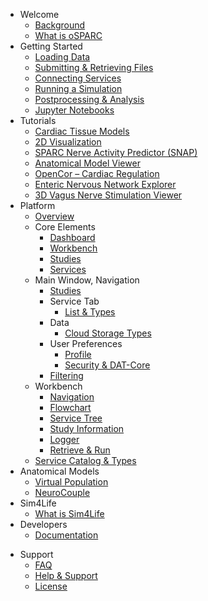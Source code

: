 <!-- _sidebar.md -->

* Welcome
  * [Background](/docs/welcome/background.md)
  * [What is oSPARC](/docs/welcome/what_is_osparc.md)
  <!-- * [ISAN - Good To Know](/docs/welcome/ISAN.md) DOES NOT APPLY -->
* Getting Started
  * [Loading Data](/docs/setting_up___running_a_study/loading_data/loading_data.md)
  * [Submitting & Retrieving Files](/docs/setting_up___running_a_study/loading_data/submitting___retrieving_files.md)
  * [Connecting Services](/docs/setting_up___running_a_study/connecting_services.md)
  * [Running a Simulation](/docs/setting_up___running_a_study/running_a_model/simulation.md)
  * [Postprocessing & Analysis](/docs/setting_up___running_a_study/postprocessing___analysis/postpro_viewer_types.md)
  * [Jupyter Notebooks](/docs/setting_up___running_a_study/jupyter_notebooks.md)
* Tutorials
  * [Cardiac Tissue Models](/docs/isan_studies___tutorials/uc_davies.md)
  * [2D Visualization](/docs/isan_studies___tutorials/2d_plot.md)
  * [SPARC Nerve Activity Predictor (SNAP)](/docs/isan_studies___tutorials/matt_ward.md)
  * [Anatomical Model Viewer](/docs/isan_studies___tutorials/anatomical_viewer.md)
  * [OpenCor – Cardiac Regulation](/docs/isan_studies___tutorials/opencor.md)
  * [Enteric Nervous Network Explorer](/docs/isan_studies___tutorials/bornstein_view.md)
  * [3D Vagus Nerve Stimulation Viewer](/docs/isan_studies___tutorials/3D_view.md)
* Platform
  * [Overview](/docs/platform_introduction/overview.md)
  * Core Elements
    * [Dashboard](/docs/platform_introduction/core_elements/dashboard.md)
    * [Workbench](/docs/platform_introduction/core_elements/workbench.md)
    * [Studies](/docs/platform_introduction/core_elements/studies.md)
    * [Services](/docs/platform_introduction/core_elements/services.md)
  * Main Window, Navigation
    <!-- * Studies -->
    * [Studies](/docs/platform_introduction/main_window_and_navigation/studies/my_studies.md)
      <!-- * [**Template Studies**](/docs/platform_introduction/main_window_and_navigation/studies/template_studies.md) -->
    * Service Tab
      <!-- * [Philosophy](/docs/platform_introduction/main_window_and_navigation/services/philosophy.md) -->
      * [List & Types](/docs/platform_introduction/main_window_and_navigation/services/types.md)
    * Data
      * [Cloud Storage Types](/docs/platform_introduction/main_window_and_navigation/data/cloud_storage_types/datcore.md)
        <!-- * [**SimCore S3**](/docs/platform_introduction/main_window_and_navigation/data/cloud_storage_types/simcore_s3.md)
        * [**DatCore**](/docs/platform_introduction/main_window_and_navigation/data/cloud_storage_types/datcore.md) -->
    * User Preferences
      * [Profile](/docs/platform_introduction/main_window_and_navigation/user_setup___preferences/profile.md)
      * [Security & DAT-Core](/docs/platform_introduction/main_window_and_navigation/user_setup___preferences/security_details.md)
    * [Filtering](/docs/platform_introduction/main_window_and_navigation/filtering.md)
  * Workbench
    * [Navigation](/docs/platform_introduction/workbench/navigation.md)
    * [Flowchart](/docs/platform_introduction/workbench/flowchart.md)
    * [Service Tree](/docs/platform_introduction/workbench/service_tree.md)
    * [Study Information](/docs/platform_introduction/workbench/study_information.md)
    * [Logger](/docs/platform_introduction/workbench/logger.md)
    * [Retrieve & Run](/docs/platform_introduction/workbench/refresh___retrieve.md)
  * [Service Catalog & Types](/docs/platform_introduction/service_catalog___types/service_types.md)
    <!-- * [Service Types](/docs/platform_introduction/service_catalog___types/service_types.md) -->
    <!-- * [Data](/docs/platform_introduction/service_catalog___types/data.md)
    * [**Modeling**](/docs/platform_introduction/service_catalog___types/modeling.md)
    * [Solver](/docs/platform_introduction/service_catalog___types/solver.md)
    * [Postpro](/docs/platform_introduction/service_catalog___types/postpro.md)
    * [Notebook](/docs/platform_introduction/service_catalog___types/notebook.md) -->
* Anatomical Models
  * [Virtual Population](/docs/anatomical_models/virtual_family.md)
  * [NeuroCouple](/docs/anatomical_models/neurocouple.md)
  <!-- * [Future: 3D EM-Neuro Stimulation Simulation](/docs/anatomical_models/future:_3d_em_neuro_stimulation_simulation.md) -->
* Sim4Life
  * [What is Sim4Life](/docs/sim4life/what_is_sim4life.md)
* Developers
  * [Documentation](/docs/development.md)
<!-- * [Technical Requirements, Specs](/docs/technical_requirements__specs.md) -->
* Support
  * [FAQ](/docs/faq.md)
  * [Help & Support](/docs/help___support.md)
  * [License](/docs/license.md)
